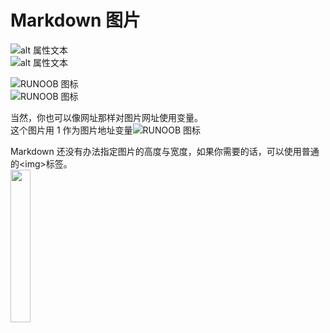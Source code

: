 # Markdown 图片
![alt 属性文本](图片地址)  
![alt 属性文本](图片地址 "可选标题")  

![RUNOOB 图标](http://static.runoob.com/images/runoob-logo.png)  
![RUNOOB 图标](http://static.runoob.com/images/runoob-logo.png "Runoob")  

当然，你也可以像网址那样对图片网址使用变量。  
这个图片用 1 作为图片地址变量![RUNOOB 图标][1]

[1]: http://static.runoob.com/images/runoob-logo.png "Runoob"

Markdown 还没有办法指定图片的高度与宽度，如果你需要的话，可以使用普通的\<img>标签。  
<img src="http://static.runoob.com/images/runoob-logo.png" width="25%">